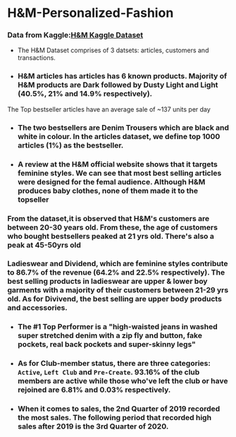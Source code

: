 # H&M-Personalized-Fashion

### Data from Kaggle:<a href="https://www.kaggle.com/competitions/h-and-m-personalized-fashion-recommendations/data" target="_blank" rel="noopener noreferrer">H&M Kaggle Dataset</a>

- The H&M Dataset comprises of 3 datsets: articles, customers and transactions.


- ### H&M articles has articles has 6 known products. Majority of H&M products are Dark followed by Dusty Light and Light (40.5%, 21% and 14.9% respectively).

The Top bestseller articles have an average sale of ~137 units per day

- ### The two bestsellers are Denim Trousers which are black and white in colour. In the articles dataset, we define top 1000 articles (1%) as the bestseller.

- ### A review at the H&M official website shows that it targets feminine styles. We can see that most best selling articles were designed for the femal audience. Although H&M produces baby clothes, none of them made it to the topseller

### From the dataset,it is observed that H&M's customers are between 20-30 years old. From these, the age of customers who bought bestsellers peaked at 21 yrs old. There's also a peak at 45-50yrs old

### Ladieswear and Dividend, which are feminine styles contribute to 86.7% of the revenue (64.2% and 22.5% respectively). The best selling products in ladieswear are upper & lower boy garments with a majority of their customers between 21-29 yrs old. As for Divivend, the best selling  are upper body products and accessories.

- ### The #1 Top Performer is a "high-waisted jeans in washed super stretched denim with a zip fly and button, fake pockets, real back pockets and super-skinny legs"

- ### As for Club-member status, there are three categories: `Active`, `Left Club` and `Pre-Create`. 93.16% of the club members are active while those who've left the club or have rejoined are 6.81% and 0.03% respectively.

- ### When it comes to sales, the 2nd Quarter of 2019 recorded the most sales. The following period that recorded high sales after 2019 is the 3rd Quarter of 2020.
